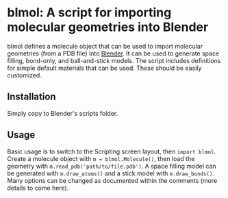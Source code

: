 # blmol: A script for importing molecular geometries into Blender

blmol defines a molecule object that can be used to import molecular geometries (from a PDB file) into [Blender][]. It can be used to generate space filling, bond-only, and ball-and-stick models. The script includes definitions for simple default materials that can be used. These should be easily customized.

## Installation

Simply copy to Blender's scripts folder.

## Usage

Basic usage is to switch to the Scripting screen layout, then `import blmol`. Create a molecule object with `m = blmol.Molecule()`, then load the geometry with `m.read_pdb('path/to/file.pdb')`. A space filling model can be generated with `m.draw_atoms()` and a stick model with `m.draw_bonds()`. Many options can be changed as documented within the comments (more details to come here).

[Blender]: http://www.blender.org
